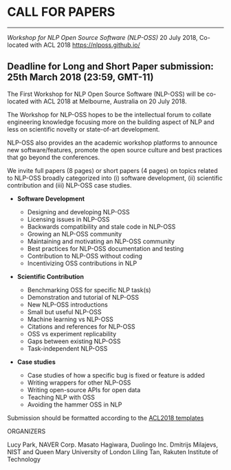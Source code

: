 CALL FOR PAPERS
====

--------------------------------------------------------------------------------
*Workshop for NLP Open Source Software (NLP-OSS)*
20 July 2018, Co-located with ACL 2018
https://nlposs.github.io/

Deadline for Long and Short Paper submission: 25th March 2018 
(23:59, GMT-11)
---------------------------------------------------------------------------------

The First Workshop for NLP Open Source Software (NLP-OSS) will be co-located 
with ACL 2018 at Melbourne, Australia on 20 July 2018. 

The Workshop for NLP-OSS hopes to be the intellectual forum to collate engineering 
knowledge focusing more on the building aspect of NLP and less on scientific 
novelty or state-of-art development. 

NLP-OSS also provides an the academic workshop platforms to announce new software/features, 
promote the open source culture and best practices that go beyond the conferences.

We invite full papers (8 pages) or short papers (4 pages) on topics related to NLP-OSS 
broadly categorized into (i) software development, (ii) scientific contribution 
and (iii) NLP-OSS case studies.

 - **Software Development**
   - Designing and developing NLP-OSS
   - Licensing issues in NLP-OSS
   - Backwards compatibility and stale code in NLP-OSS
   - Growing an NLP-OSS community
   - Maintaining and motivating an NLP-OSS community
   - Best practices for NLP-OSS documentation and testing
   - Contribution to NLP-OSS without coding
   - Incentivizing OSS contributions in NLP

 - **Scientific Contribution**
   - Benchmarking OSS for specific NLP task(s)
   - Demonstration and tutorial of NLP-OSS
   - New NLP-OSS introductions
   - Small but useful NLP-OSS
   - Machine learning vs NLP-OSS
   - Citations and references for NLP-OSS
   - OSS vs experiment replicability
   - Gaps between existing NLP-OSS
   - Task-independent NLP-OSS

 - **Case studies**
   - Case studies of how a specific bug is fixed or feature is added
   - Writing wrappers for other NLP-OSS
   - Writing open-source APIs for open data
   - Teaching NLP with OSS
   - Avoiding the hammer OSS in NLP

Submission should be formatted according to the [ACL2018 templates](http://acl2018.org/call-for-papers/)


ORGANIZERS

Lucy Park, NAVER Corp.
Masato Hagiwara, Duolingo Inc.
Dmitrijs Milajevs, NIST and Queen Mary University of London
Liling Tan, Rakuten Institute of Technology
